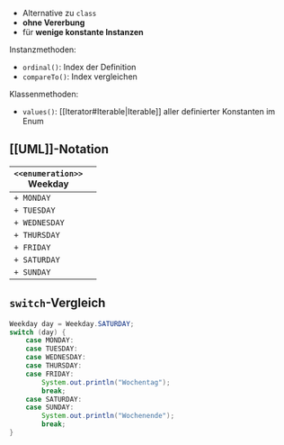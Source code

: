 - Alternative zu `class`
- **ohne Vererbung**
- für **wenige konstante Instanzen**

Instanzmethoden:
- `ordinal()`: Index der Definition
- `compareTo()`: Index vergleichen

Klassenmethoden:
- `values()`: [[Iterator#Iterable|Iterable]] aller definierter Konstanten im Enum

## [[UML]]-Notation
| `<<enumeration>>`<br> **Weekday**   |     |
| ------------- | --- |
| `+ MONDAY`    |     |
| `+ TUESDAY`   |     |
| `+ WEDNESDAY` |     |
| `+ THURSDAY`  |     |
| `+ FRIDAY`    |     |
| `+ SATURDAY`  |     |
| `+ SUNDAY`    |     |

## `switch`-Vergleich
```java
Weekday day = Weekday.SATURDAY;
switch (day) {
	case MONDAY:
	case TUESDAY:
	case WEDNESDAY:
	case THURSDAY:
	case FRIDAY:
		System.out.println("Wochentag");
		break;
	case SATURDAY:
	case SUNDAY:
		System.out.println("Wochenende");
		break;
}
```
